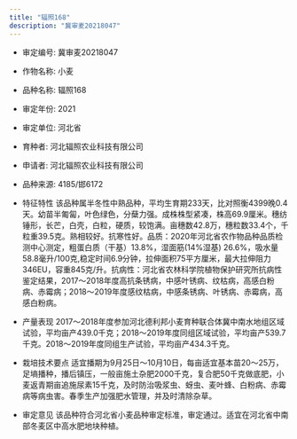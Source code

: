```yaml
---
title: "辐照168"
description: "冀审麦20218047"
---
```

* 审定编号:  冀审麦20218047

*  作物名称:  小麦

*  品种名称:  辐照168

*  审定年份:  2021

*  审定单位:  河北省

* 育种者:  河北辐照农业科技有限公司 

*  申请者:  河北辐照农业科技有限公司

*  品种来源:  4185/邯6172

*  特征特性
该品种属半冬性中熟品种，平均生育期233天，比对照衡4399晚0.4天。幼苗半匍匐，叶色绿色，分蘖力强。成株株型紧凑，株高69.9厘米。穗纺锤形，长芒，白壳，白粒，硬质，较饱满。亩穗数42.8万，穗粒数33.4个，千粒重39.5克。熟相较好。抗寒性好。品质：2020年河北省农作物品种品质检测中心测定，粗蛋白质（干基）13.8%，湿面筋(14%湿基) 26.6%，吸水量58.8毫升/100克,稳定时间6.9分钟，拉伸面积75平方厘米，最大拉伸阻力346EU，容重845克/升。抗病性：河北省农林科学院植物保护研究所抗病性鉴定结果，2017～2018年度高抗条锈病，中感叶锈病、纹枯病，高感白粉病、赤霉病；2018～2019年度感纹枯病，中感条锈病、叶锈病、赤霉病，高感白粉病。

*  产量表现
2017～2018年度参加河北德利邦小麦育种联合体冀中南水地组区域试验，平均亩产439.0千克；2018～2019年度同组区域试验，平均亩产539.7千克。2018～2019年度同组生产试验，平均亩产434.3千克。

*  栽培技术要点
适宜播期为9月25日～10月10日，每亩适宜基本苗20～25万，足墒播种，播后镇压，一般亩施土杂肥2000千克，复合肥50千克做底肥，小麦返青期亩追施尿素15千克，及时防治吸浆虫、蚜虫、麦叶蜂、白粉病、赤霉病等病虫害。春季生产加强肥水管理，并及时清除杂草。

*  审定意见
该品种符合河北省小麦品种审定标准，审定通过。适宜在河北省中南部冬麦区中高水肥地块种植。
